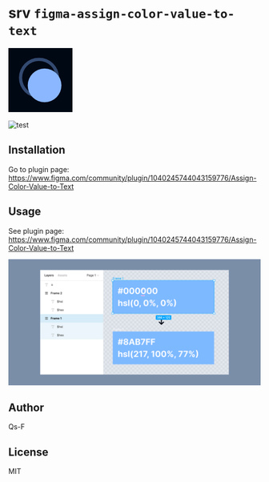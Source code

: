 # srv `figma-assign-color-value-to-text`

![logo](.assets/logo.png)

![test](../../actions/workflows/test.yml/badge.svg)

## Installation

Go to plugin page: https://www.figma.com/community/plugin/1040245744043159776/Assign-Color-Value-to-Text

## Usage

See plugin page: https://www.figma.com/community/plugin/1040245744043159776/Assign-Color-Value-to-Text

![image to compare before and after](.assets/cover.png)

## Author

Qs-F

## License

MIT
